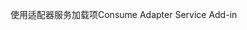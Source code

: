 <span data-ttu-id="f5725-101">使用适配器服务加载项</span><span class="sxs-lookup"><span data-stu-id="f5725-101">Consume Adapter Service Add-in</span></span>